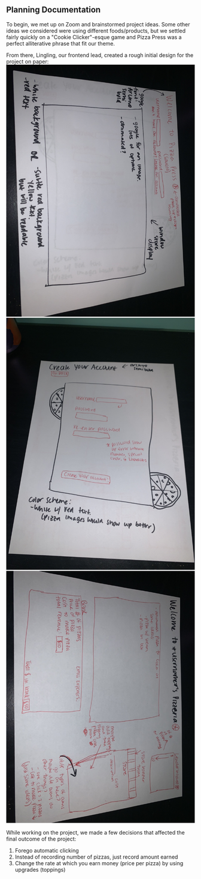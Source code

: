## Planning Documentation
To begin, we met up on Zoom and brainstormed project ideas. Some other ideas we considered were using different foods/products, but we settled fairly quickly on a "Cookie Clicker"-esque game and Pizza Press was a perfect alliterative phrase that fit our theme.

From there, Lingling, our frontend lead, created a rough initial design for the project on paper:
![Login Page](/docs/design-pictures/loginPageDesign.jpeg)
![Account Creation](/docs/design-pictures/accountCreationDesign.jpeg)
![Game Page](/docs/design-pictures/gamePageDesign.jpeg)

While working on the project, we made a few decisions that affected the final outcome of the project:
1. Forego automatic clicking
2. Instead of recording number of pizzas, just record amount earned
3. Change the rate at which you earn money (price per pizza) by using upgrades (toppings)